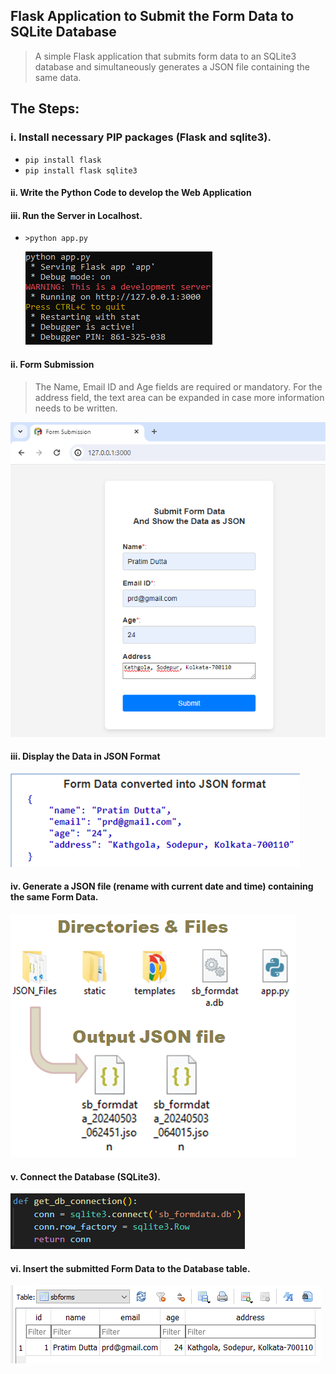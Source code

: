 ## Flask Application to Submit the Form Data to SQLite Database
> A simple Flask application that submits form data to an SQLite3 database and simultaneously generates a JSON file containing the same data.


## The Steps:

### i. Install necessary PIP packages (Flask and sqlite3).

+  `pip install flask` <br>
+  `pip install flask sqlite3` <br>

#### ii. Write the Python Code to develop the Web Application


#### iii. Run the Server in Localhost.
+  `>python app.py` <br>

   ![CustomerTableView](static/img/git_images/run_flask_application.png "Run The Flask Web Application") <br>


#### ii. Form Submission
> The Name, Email ID and Age fields are required or mandatory. For the address field, the text area can be expanded in case more information needs to be written.<br>

 ![CustomerTableView](static/img/git_images/Form_Submission.png "Form Submission") <br>


#### iii. Display the Data in JSON Format
 ![CustomerTableView](static/img/git_images/display_in_json_format.png "Form Data in JSON format") <br>

#### iv. Generate a JSON file (rename with current date and time) containing the same Form Data.
 ![CustomerTableView](static/img/git_images/json_files.png "JSON files") <br>


#### v. Connect the Database (SQLite3).
 ![CustomerTableView](static/img/git_images/connect_db.png "Database Config") <br>


#### vi. Insert the submitted Form Data to the Database table.
 ![CustomerTableView](static/img/git_images/data_inserted_to_SQlite_database.png "Data inserted to Database Table") <br>

